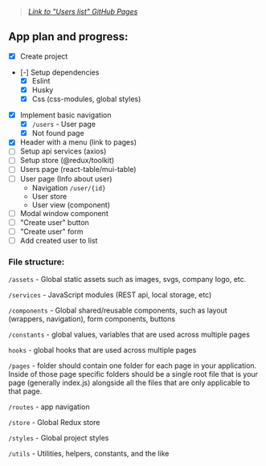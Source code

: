 > _[Link to "Users list" GitHub Pages](https://Andrejb596.github.io/Users-list)_

## App plan and progress:

- [x] Create project
- [-] Setup dependencies
  - [x] Eslint
  - [x] Husky
  - [x] Css (css-modules, global styles)
- [x] Implement basic navigation
  - [x] `/users` - User page
  - [x] Not found page
- [x] Header with a menu (link to pages)
- [ ] Setup api services (axios)
- [ ] Setup store (@redux/toolkit)
- [ ] Users page (react-table/mui-table)
- [ ] User page (Info about user)
  - Navigation `/user/{id}`
  - User store
  - User view (component)
- [ ] Modal window component
- [ ] "Create user" button
- [ ] "Create user" form
- [ ] Add created user to list

### File structure:

`/assets` - Global static assets such as images, svgs, company logo, etc.

`/services` - JavaScript modules (REST api, local storage, etc)

`/components` - Global shared/reusable components, such as layout (wrappers, navigation), form components, buttons

`/constants` - global values, variables that are used across multiple pages

`hooks` - global hooks that are used across multiple pages

`/pages` - folder should contain one folder for each page in your application. Inside of those page specific folders should be a single root file that is your page (generally index.js) alongside all the files that are only applicable to that page.

`/routes` - app navigation

`/store` - Global Redux store

`/styles` - Global project styles

`/utils` - Utilities, helpers, constants, and the like
